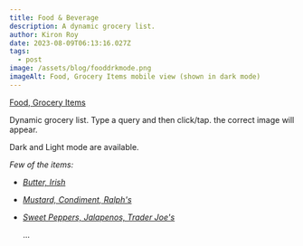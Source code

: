 ```yaml
---
title: Food & Beverage
description: A dynamic grocery list.
author: Kiron Roy
date: 2023-08-09T06:13:16.027Z
tags:
  - post
image: /assets/blog/fooddrkmode.png
imageAlt: Food, Grocery Items mobile view (shown in dark mode)
---
```

[Food, Grocery Items](https://kironroy.dev/food_items/food_groceries)

<!--StartFragment-->

Dynamic grocery list. Type a query and then click/tap. the correct image will appear.  

Dark and Light mode are available.

<!--EndFragment-->

*Few of the items:*

* *[Butter, Irish](https://kironroy.dev/food_items/food_groceries#butter)*
* *[Mustard, Condiment, Ralph's](https://kironroy.dev/food_items/food_groceries#mustard)*
* *[Sweet Peppers, Jalapenos, Trader Joe's](https://kironroy.dev/food_items/food_groceries#sweet_peppers)*

  .﻿..

<!--EndFragment-->